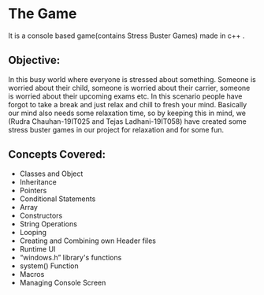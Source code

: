 <h1>The Game</h1>
It is a console based game(contains Stress Buster Games) made in c++ .

<h2>Objective:</h2>

In this busy world where everyone is stressed about something. Someone is worried about their child, someone is worried about their carrier, someone is worried about their upcoming exams etc. In this scenario people have forgot to take a break and just relax and chill to fresh your mind. Basically our mind also needs some relaxation time, so by keeping this in mind, we (Rudra Chauhan-19IT025 and Tejas Ladhani-19IT058) have created some stress buster games in our project for relaxation and for some fun.

<h2>Concepts Covered:</h2>
                <ul>
                    <li> Classes and Object</li>
                    <li> Inheritance</li>
                    <li> Pointers</li>
                    <li> Conditional Statements</li>
                    <li> Array</li>
                    <li> Constructors</li>
                    <li> String Operations</li>
                    <li> Looping</li>
                    <li> Creating and Combining own Header files</li>
                    <li> Runtime UI</li>
                    <li> “windows.h” library's functions</li>
                    <li> system() Function</li>
                    <li> Macros</li>
                    <li> Managing Console Screen</li>
              <ul>
